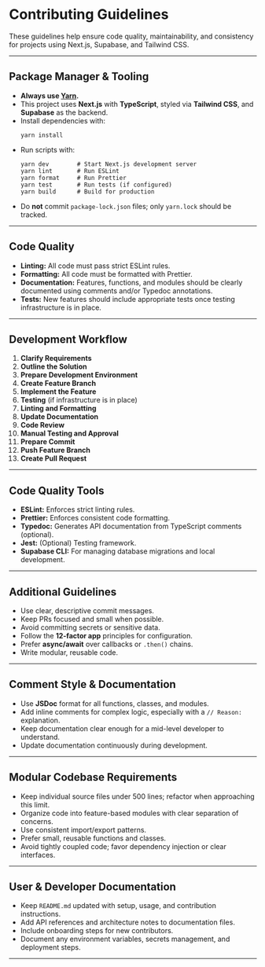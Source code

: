 # Contributing Guidelines

These guidelines help ensure code quality, maintainability, and consistency for projects using Next.js, Supabase, and Tailwind CSS.

---

## Package Manager & Tooling

- **Always use [Yarn](https://yarnpkg.com/).**
- This project uses **Next.js** with **TypeScript**, styled via **Tailwind CSS**, and **Supabase** as the backend.
- Install dependencies with:
  ```
  yarn install
  ```
- Run scripts with:
  ```
  yarn dev        # Start Next.js development server
  yarn lint       # Run ESLint
  yarn format     # Run Prettier
  yarn test       # Run tests (if configured)
  yarn build      # Build for production
  ```
- Do **not** commit `package-lock.json` files; only `yarn.lock` should be tracked.

---

## Code Quality

- **Linting:** All code must pass strict ESLint rules.
- **Formatting:** All code must be formatted with Prettier.
- **Documentation:** Features, functions, and modules should be clearly documented using comments and/or Typedoc annotations.
- **Tests:** New features should include appropriate tests once testing infrastructure is in place.

---

## Development Workflow

1. **Clarify Requirements**
2. **Outline the Solution**
3. **Prepare Development Environment**
4. **Create Feature Branch**
5. **Implement the Feature**
6. **Testing** (if infrastructure is in place)
7. **Linting and Formatting**
8. **Update Documentation**
9. **Code Review**
10. **Manual Testing and Approval**
11. **Prepare Commit**
12. **Push Feature Branch**
13. **Create Pull Request**

---

## Code Quality Tools

- **ESLint:** Enforces strict linting rules.
- **Prettier:** Enforces consistent code formatting.
- **Typedoc:** Generates API documentation from TypeScript comments (optional).
- **Jest:** (Optional) Testing framework.
- **Supabase CLI:** For managing database migrations and local development.

---

## Additional Guidelines

- Use clear, descriptive commit messages.
- Keep PRs focused and small when possible.
- Avoid committing secrets or sensitive data.
- Follow the **12-factor app** principles for configuration.
- Prefer **async/await** over callbacks or `.then()` chains.
- Write modular, reusable code.

---

## Comment Style & Documentation

- Use **JSDoc** format for all functions, classes, and modules.
- Add inline comments for complex logic, especially with a `// Reason:` explanation.
- Keep documentation clear enough for a mid-level developer to understand.
- Update documentation continuously during development.

---

## Modular Codebase Requirements

- Keep individual source files under 500 lines; refactor when approaching this limit.
- Organize code into feature-based modules with clear separation of concerns.
- Use consistent import/export patterns.
- Prefer small, reusable functions and classes.
- Avoid tightly coupled code; favor dependency injection or clear interfaces.

---

## User & Developer Documentation

- Keep `README.md` updated with setup, usage, and contribution instructions.
- Add API references and architecture notes to documentation files.
- Include onboarding steps for new contributors.
- Document any environment variables, secrets management, and deployment steps.

---

